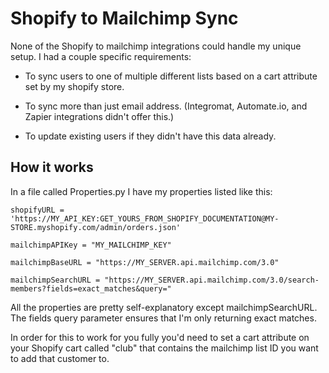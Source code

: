 # Shopify to Mailchimp Sync 
None of the Shopify to mailchimp integrations could handle my unique setup. I had a couple specific requirements:

- To sync users to one of multiple different lists based on a cart attribute set by my shopify store.

- To sync more than just email address. (Integromat, Automate.io, and Zapier integrations didn't offer this.)

- To update existing users if they didn't have this data already.

## How it works

In a file called Properties.py I have my properties listed like this:

`shopifyURL = 'https://MY_API_KEY:GET_YOURS_FROM_SHOPIFY_DOCUMENTATION@MY-STORE.myshopify.com/admin/orders.json'`

`mailchimpAPIKey = "MY_MAILCHIMP_KEY"`

`mailchimpBaseURL = "https://MY_SERVER.api.mailchimp.com/3.0"`

`mailchimpSearchURL = "https://MY_SERVER.api.mailchimp.com/3.0/search-members?fields=exact_matches&query="`

All the properties are pretty self-explanatory except mailchimpSearchURL. The fields query parameter ensures that I'm only returning exact matches.

In order for this to work for you fully you'd need to set a cart attribute on your Shopify cart called "club" that contains the mailchimp list ID you want to add that customer to.

